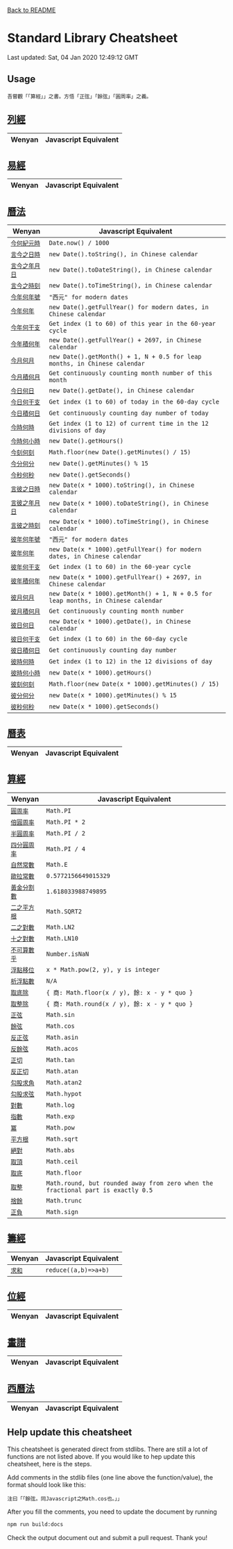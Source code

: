 <!-- GENERATED FILE, DO NOT MODIFY-->

[Back to README](../README.md)

# Standard Library Cheatsheet

Last updated: Sat, 04 Jan 2020 12:49:12 GMT


## Usage

```
吾嘗觀「「算經」」之書。方悟「正弦」「餘弦」「圓周率」之義。
```

## [列經](../lib/列經.wy)

| Wenyan | Javascript Equivalent |
|---|---|

## [易經](../lib/易經.wy)

| Wenyan | Javascript Equivalent |
|---|---|

## [曆法](../lib/曆法.wy)

| Wenyan | Javascript Equivalent |
|---|---|
| [`今何紀元時`](../lib/曆法.wy#L9) | `Date.now() / 1000` |
| [`言今之日時`](../lib/曆法.wy#L14) | `new Date().toString(), in Chinese calendar` |
| [`言今之年月日`](../lib/曆法.wy#L19) | `new Date().toDateString(), in Chinese calendar` |
| [`言今之時刻`](../lib/曆法.wy#L24) | `new Date().toTimeString(), in Chinese calendar` |
| [`今年何年號`](../lib/曆法.wy#L29) | `"西元" for modern dates` |
| [`今年何年`](../lib/曆法.wy#L34) | `new Date().getFullYear() for modern dates, in Chinese calendar` |
| [`今年何干支`](../lib/曆法.wy#L40) | `Get index (1 to 60) of this year in the 60-year cycle` |
| [`今年積何年`](../lib/曆法.wy#L46) | `new Date().getFullYear() + 2697, in Chinese calendar` |
| [`今月何月`](../lib/曆法.wy#L53) | `new Date().getMonth() + 1, N + 0.5 for leap months, in Chinese calendar` |
| [`今月積何月`](../lib/曆法.wy#L60) | `Get continuously counting month number of this month` |
| [`今日何日`](../lib/曆法.wy#L67) | `new Date().getDate(), in Chinese calendar` |
| [`今日何干支`](../lib/曆法.wy#L74) | `Get index (1 to 60) of today in the 60-day cycle` |
| [`今日積何日`](../lib/曆法.wy#L80) | `Get continuously counting day number of today` |
| [`今時何時`](../lib/曆法.wy#L87) | `Get index (1 to 12) of current time in the 12 divisions of day` |
| [`今時何小時`](../lib/曆法.wy#L94) | `new Date().getHours()` |
| [`今刻何刻`](../lib/曆法.wy#L101) | `Math.floor(new Date().getMinutes() / 15)` |
| [`今分何分`](../lib/曆法.wy#L108) | `new Date().getMinutes() % 15` |
| [`今秒何秒`](../lib/曆法.wy#L113) | `new Date().getSeconds()` |
| [`言彼之日時`](../lib/曆法.wy#L232) | `new Date(x * 1000).toString(), in Chinese calendar` |
| [`言彼之年月日`](../lib/曆法.wy#L241) | `new Date(x * 1000).toDateString(), in Chinese calendar` |
| [`言彼之時刻`](../lib/曆法.wy#L248) | `new Date(x * 1000).toTimeString(), in Chinese calendar` |
| [`彼年何年號`](../lib/曆法.wy#L255) | `"西元" for modern dates` |
| [`彼年何年`](../lib/曆法.wy#L260) | `new Date(x * 1000).getFullYear() for modern dates, in Chinese calendar` |
| [`彼年何干支`](../lib/曆法.wy#L265) | `Get index (1 to 60) in the 60-year cycle` |
| [`彼年積何年`](../lib/曆法.wy#L271) | `new Date(x * 1000).getFullYear() + 2697, in Chinese calendar` |
| [`彼月何月`](../lib/曆法.wy#L278) | `new Date(x * 1000).getMonth() + 1, N + 0.5 for leap months, in Chinese calendar` |
| [`彼月積何月`](../lib/曆法.wy#L289) | `Get continuously counting month number` |
| [`彼日何日`](../lib/曆法.wy#L294) | `new Date(x * 1000).getDate(), in Chinese calendar` |
| [`彼日何干支`](../lib/曆法.wy#L300) | `Get index (1 to 60) in the 60-day cycle` |
| [`彼日積何日`](../lib/曆法.wy#L306) | `Get continuously counting day number` |
| [`彼時何時`](../lib/曆法.wy#L313) | `Get index (1 to 12) in the 12 divisions of day` |
| [`彼時何小時`](../lib/曆法.wy#L322) | `new Date(x * 1000).getHours()` |
| [`彼刻何刻`](../lib/曆法.wy#L330) | `Math.floor(new Date(x * 1000).getMinutes() / 15)` |
| [`彼分何分`](../lib/曆法.wy#L338) | `new Date(x * 1000).getMinutes() % 15` |
| [`彼秒何秒`](../lib/曆法.wy#L346) | `new Date(x * 1000).getSeconds()` |

## [曆表](../lib/曆表.wy)

| Wenyan | Javascript Equivalent |
|---|---|

## [算經](../lib/算經.wy)

| Wenyan | Javascript Equivalent |
|---|---|
| [`圓周率`](../lib/算經.wy#L166) | `Math.PI` |
| [`倍圓周率`](../lib/算經.wy#L169) | `Math.PI * 2` |
| [`半圓周率`](../lib/算經.wy#L172) | `Math.PI / 2` |
| [`四分圓周率`](../lib/算經.wy#L175) | `Math.PI / 4` |
| [`自然常數`](../lib/算經.wy#L177) | `Math.E` |
| [`歐拉常數`](../lib/算經.wy#L179) | `0.5772156649015329` |
| [`黃金分割數`](../lib/算經.wy#L181) | `1.618033988749895` |
| [`二之平方根`](../lib/算經.wy#L183) | `Math.SQRT2` |
| [`二之對數`](../lib/算經.wy#L185) | `Math.LN2` |
| [`十之對數`](../lib/算經.wy#L187) | `Math.LN10` |
| [`不可算數乎`](../lib/算經.wy#L190) | `Number.isNaN` |
| [`浮點移位`](../lib/算經.wy#L392) | `x * Math.pow(2, y), y is integer` |
| [`析浮點數`](../lib/算經.wy#L428) | `N/A` |
| [`取底除`](../lib/算經.wy#L474) | `{ 商: Math.floor(x / y), 餘: x - y * quo }` |
| [`取整除`](../lib/算經.wy#L491) | `{ 商: Math.round(x / y), 餘: x - y * quo }` |
| [`正弦`](../lib/算經.wy#L565) | `Math.sin` |
| [`餘弦`](../lib/算經.wy#L593) | `Math.cos` |
| [`反正弦`](../lib/算經.wy#L621) | `Math.asin` |
| [`反餘弦`](../lib/算經.wy#L648) | `Math.acos` |
| [`正切`](../lib/算經.wy#L655) | `Math.tan` |
| [`反正切`](../lib/算經.wy#L693) | `Math.atan` |
| [`勾股求角`](../lib/算經.wy#L727) | `Math.atan2` |
| [`勾股求弦`](../lib/算經.wy#L745) | `Math.hypot` |
| [`對數`](../lib/算經.wy#L782) | `Math.log` |
| [`指數`](../lib/算經.wy#L825) | `Math.exp` |
| [`冪`](../lib/算經.wy#L861) | `Math.pow` |
| [`平方根`](../lib/算經.wy#L885) | `Math.sqrt` |
| [`絕對`](../lib/算經.wy#L946) | `Math.abs` |
| [`取頂`](../lib/算經.wy#L951) | `Math.ceil` |
| [`取底`](../lib/算經.wy#L956) | `Math.floor` |
| [`取整`](../lib/算經.wy#L971) | `Math.round, but rounded away from zero when the fractional part is exactly 0.5` |
| [`捨餘`](../lib/算經.wy#L985) | `Math.trunc` |
| [`正負`](../lib/算經.wy#L995) | `Math.sign` |

## [籌經](../lib/籌經.wy)

| Wenyan | Javascript Equivalent |
|---|---|
| [`求和`](../lib/籌經.wy#L1) | `reduce((a,b)=>a+b)` |

## [位經](../lib/js/位經.wy)

| Wenyan | Javascript Equivalent |
|---|---|

## [畫譜](../lib/js/畫譜.wy)

| Wenyan | Javascript Equivalent |
|---|---|

## [西曆法](../lib/js/西曆法.wy)

| Wenyan | Javascript Equivalent |
|---|---|




## Help update this cheatsheet

This cheatsheet is generated direct from stdlibs. There are still a lot of functions are not listed above. If you would like to hep update this cheatsheet, here is the steps.

Add comments in the stdlib files (one line above the function/value), the format should look like this:
```
注曰「「餘弦。同Javascript之Math.cos也。」」
```

After you fill the comments, you need to update the document by running
```bash
npm run build:docs
```

Check the output document out and submit a pull request. Thank you!
